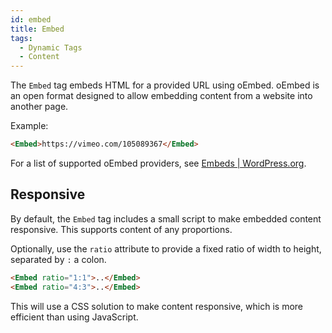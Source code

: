 ```yaml
---
id: embed
title: Embed
tags:
  - Dynamic Tags
  - Content
---
```

The `Embed` tag embeds HTML for a provided URL using oEmbed. oEmbed is an open format designed to allow embedding content from a website into another page.

Example:

```html
<Embed>https://vimeo.com/105089367</Embed>
```

For a list of supported oEmbed providers, see [Embeds | WordPress.org](https://wordpress.org/support/article/embeds/).

## Responsive

By default, the `Embed` tag includes a small script to make embedded content responsive. This supports content of any proportions.

Optionally, use the `ratio` attribute to provide a fixed ratio of width to height, separated by `:` a colon.

```html
<Embed ratio="1:1">..</Embed>
<Embed ratio="4:3">..</Embed>
```

This will use a CSS solution to make content responsive, which is more efficient than using JavaScript.